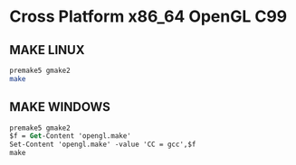 # Cross Platform x86_64 OpenGL C99

## MAKE LINUX
```bash
premake5 gmake2
make
```

## MAKE WINDOWS
```ps
premake5 gmake2
$f = Get-Content 'opengl.make'
Set-Content 'opengl.make' -value 'CC = gcc',$f
make
```